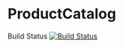 # ProductCatalog
Build Status
[![Build Status](https://circleci.com/gh/SEG2105F18/ProductCatalog.png?branch=master)](https://app.circleci.com/pipelines/github/kkristene3/ProductCatalog)

